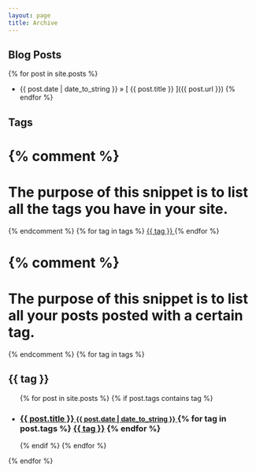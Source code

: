 ```yaml
---
layout: page
title: Archive
---
```


## Blog Posts

{% for post in site.posts %}
  * {{ post.date | date_to_string }} &raquo; [ {{ post.title }} ]({{ post.url }})
{% endfor %}

## Tags
{% comment %}
=======================
The purpose of this snippet is to list all the tags you have in your site.
=======================
{% endcomment %}
{% for tag in tags %}
    <a href="#{{ tag | slugify }}"> {{ tag }} </a>
{% endfor %}

{% comment %}
=======================
The purpose of this snippet is to list all your posts posted with a certain tag.
=======================
{% endcomment %}
{% for tag in tags %}
    <h2 id="{{ tag | slugify }}">{{ tag }}</h2>
    <ul>
     {% for post in site.posts %}
         {% if post.tags contains tag %}
         <li>
         <h3>
         <a href="{{ post.url }}">
         {{ post.title }}
         <small>{{ post.date | date_to_string }}</small>
         </a>
         {% for tag in post.tags %}
             <a class="tag" href="/blog/tag/#{{ tag | slugify }}">{{ tag }}</a>
         {% endfor %}
         </h3>
         </li>
         {% endif %}
     {% endfor %}
    </ul>
{% endfor %}

